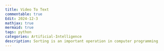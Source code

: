 ```yaml
---
title: Video To Text
commentable: true
Edit: 2024-12-3
mathjax: true
mermaid: true
tags: python
categories: Artificial-Intelligence
description: Sorting is an important operation in computer programming, we will introduce ten sorting algorithms.
---
```


